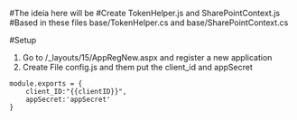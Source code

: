 #The ideia here will be 
#Create TokenHelper.js and SharePointContext.js 
#Based in these files base/TokenHelper.cs and base/SharePointContext.cs

#Setup
1. Go to /_layouts/15/AppRegNew.aspx and register a new application
2. Create File config.js and them put the client_id and appSecret
```
module.exports = {
	client_ID:"{{clientID}}",
    appSecret:'appSecret'
}
```